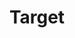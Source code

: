 ---
title: Target
crosslinks:
- Shoplifting
- livven
- autotldr
- lossprevention
- mildlyinteresting
- legaladvice
- hmmm
- titlegore
- xkcd
- 2meirl4meirl
- minines
- walmart
- AskPhilosophyFAQ
- PrequelMemes
- aww
- AMAAggregator
- minecraftminifigures
- gaming
---